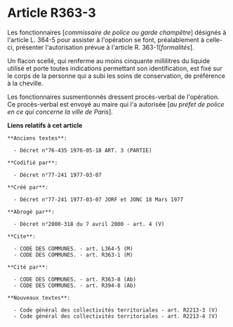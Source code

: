 # Article R363-3

Les fonctionnaires [*commissaire de police ou garde champêtre*] désignés à l'article L. 364-5 pour assister à l'opération se
font, préalablement à celle-ci, présenter l'autorisation prévue à l'article R. 363-1[*formalités*].

Un flacon scellé, qui renferme au moins cinquante millilitres du liquide utilisé et porte toutes indications permettant son
identification, est fixé sur le corps de la personne qui a subi les soins de conservation, de préférence à la cheville.

Les fonctionnaires susmentionnés dressent procès-verbal de l'opération. Ce procès-verbal est envoyé au maire qui l'a
autorisée [*au préfet de police en ce qui concerne la ville de Paris*].

**Liens relatifs à cet article**

	**Anciens textes**:

	  - Décret n°76-435 1976-05-18 ART. 3 (PARTIE)

	**Codifié par**:

	  - Décret n°77-241 1977-03-07

	**Créé par**:

	  - Décret n°77-241 1977-03-07 JORF et JONC 18 Mars 1977

	**Abrogé par**:

	  - Décret n°2000-318 du 7 avril 2000 - art. 4 (V)

	**Cite**:

	  - CODE DES COMMUNES. - art. L364-5 (M)
	  - CODE DES COMMUNES. - art. R363-1 (M)

	**Cité par**:

	  - CODE DES COMMUNES. - art. R363-8 (Ab)
	  - CODE DES COMMUNES. - art. R394-8 (Ab)

	**Nouveaux textes**:

	  - Code général des collectivités territoriales - art. R2213-3 (V)
	  - Code général des collectivités territoriales - art. R2213-4 (V)
